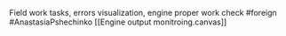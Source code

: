 Field work tasks, errors visualization, engine proper work check
#foreign #AnastasiaPshechinko 
[[Engine output monitroing.canvas]]

